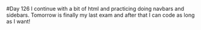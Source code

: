 #Day 126
I continue with a bit of html and practicing doing navbars and sidebars. 
Tomorrow is finally my last exam and after that I can code as long as I want!
